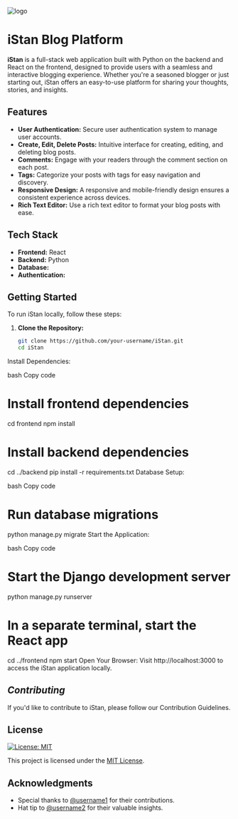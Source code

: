![logo](https://github.com/Ian32-del/blogpost/assets/126647363/f409943c-717b-4f36-ae9d-d766b9ae634a)


# iStan Blog Platform

**iStan** is a full-stack web application built with Python on the backend and React on the frontend, designed to provide users with a seamless and interactive blogging experience. Whether you're a seasoned blogger or just starting out, iStan offers an easy-to-use platform for sharing your thoughts, stories, and insights.

## Features

- **User Authentication:** Secure user authentication system to manage user accounts.
- **Create, Edit, Delete Posts:** Intuitive interface for creating, editing, and deleting blog posts.
- **Comments:** Engage with your readers through the comment section on each post.
- **Tags:** Categorize your posts with tags for easy navigation and discovery.
- **Responsive Design:** A responsive and mobile-friendly design ensures a consistent experience across devices.
- **Rich Text Editor:** Use a rich text editor to format your blog posts with ease.

## Tech Stack

- **Frontend:** React
- **Backend:** Python
- **Database:** 
- **Authentication:** 

## Getting Started

To run iStan locally, follow these steps:

1. **Clone the Repository:**
   ```bash
   git clone https://github.com/your-username/iStan.git
   cd iStan
Install Dependencies:

bash
Copy code
# Install frontend dependencies
cd frontend
npm install

# Install backend dependencies
cd ../backend
pip install -r requirements.txt
Database Setup:

bash
Copy code
# Run database migrations
python manage.py migrate
Start the Application:

bash
Copy code
# Start the Django development server
python manage.py runserver  

# In a separate terminal, start the React app
cd ../frontend
npm start
Open Your Browser:
Visit http://localhost:3000 to access the iStan application locally.

## ***Contributing***
If you'd like to contribute to iStan, please follow our Contribution Guidelines.

## License
[![License: MIT](https://img.shields.io/badge/License-MIT-yellow.svg)](https://opensource.org/licenses/MIT)

This project is licensed under the [MIT License](LICENSE.md).

## Acknowledgments

- Special thanks to [@username1](https://github.com/username1) for their contributions.
- Hat tip to [@username2](https://github.com/username2) for their valuable insights.

